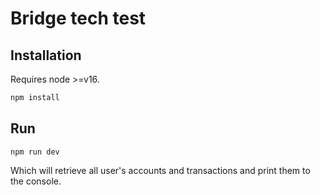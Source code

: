 # Bridge tech test

## Installation

Requires node >=v16.

```bash
npm install
```

## Run

```
npm run dev
```

Which will retrieve all user's accounts and transactions and print them to the console.
